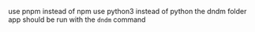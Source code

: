 use pnpm instead of npm
use python3 instead of python
the dndm folder app should be run with the `dndm` command
